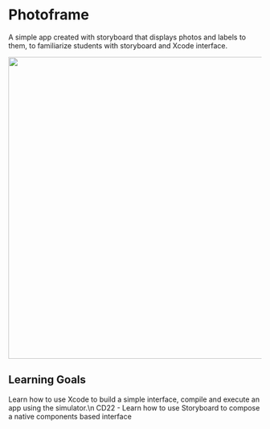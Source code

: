 # Photoframe
A simple app created with storyboard that displays photos and labels to them, to familiarize students with storyboard and Xcode interface.

<img src="https://user-images.githubusercontent.com/12502572/149570666-6c95756d-ec67-489a-a209-1ac3776aa772.png" height="600">

## Learning Goals
Learn how to use Xcode to build a simple interface, compile and execute an app using the simulator.\n
CD22 - Learn how to use Storyboard to compose a native components based interface
